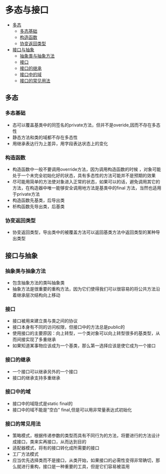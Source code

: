 # 多态与接口

- [多态](#多态)
    - [多态基础](#多态基础)
    - [构造函数](#构造函数)
    - [协变返回类型](#协变返回类型)
- [接口与抽象](#接口与抽象)
    - [抽象类与抽象方法](#抽象类与抽象方法)
    - [接口](#接口)
    - [接口的继承](#接口的继承)
    - [接口中的域](#接口中的域)
    - [接口的常见用法](#接口的常见用法)


## 多态

### 多态基础

- 态可以覆盖基类中的同签名的private方法，但并不是overide,因而不存在多态性
- 静态方法和类的域都不存在多态性
- 用继承表达行为上差异，用字段表达状态上的变化

### 构造函数

- 构造函数中一般不要调用override方法，因为调用构造函数的时候 ，对象可能处于一个未完全初始化好的状态，具有多态性的方法可能并不是预期的效果
- 尽可能用简单的方法使对象进入正常的状态，如果可以的话，避免调用其它的方法，在构造器中唯一能够安全调用地方法是基类中的final 方法，当然也适用于private方法
- 构造函数先基类，后导出类
- 析构函数先导出类，后基类

### 协变返回类型

- 协变返回类型，导出类中的被覆盖方法可以返回基类方法中返回类型的某种导出类型

## 接口与抽象

### 抽象类与抽象方法

- 包含抽象方法的类叫抽象类
- 抽象方法是很重要的重构方法，因为它们使得我们可以很容易的将公共方法沿着继承层次结构向上移动

### 接口

- 接口被用来建立类与类之间的协议
- 接口本身有不同的访问权限，但接口中的方法总是public的
- 使用接口的主要原因：向上转型，一个类对象可以向上转型很多的基类型，从而间接实现了多重继承
- 如果知道某事物应该成为一个基类，那么第一选择应该是使它成为一个接口

### 接口的继承

- 一个接口可以继承另外的一个接口
- 接口的继承支持多重继承

### 接口中的域

- 接口中的域隐式是static final的
- 接口中的域不能是"空白" final,但是可以用非常量表达式初始化

### 接口的常见用法

- 策略模式，根据传递参数的类型而具有不同行为的方法，将要进行的方法设计成接口，类来实再接口，从而达到目的
- 适配器模式，将有的接口转化成所需要的接口
- 工厂方法模式
- 应当优先选择类而不是接口，从类开始，如果接口的必需性变得非常确切，那么就进行重构，接口是一种重要的工具，但是它们容易被滥用
